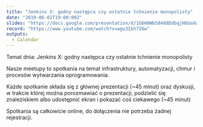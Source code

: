 ```yaml
---
title: "Jenkins X: godny następca czy ostatnie tchnienie monopolisty"
date: "2019-06-01T19:00:00Z"
slides: "https://docs.google.com/presentation/d/1G6HHWb58488DdbqjH6UaXwEF9dvBPqJcEu73rQtXtvs"
record: "https://www.youtube.com/watch?v=wgu3Ikh7I6w"
outputs:
  - Calendar
---
```

Temat dnia: Jenkins X: godny następca czy ostatnie tchnienie monopolisty

Nasze meetupy to spotkania na temat infrastruktury, automatyzacji, chmur i procesów wytwarzania oprogramowania.

Każde spotkanie składa się z głównej prezentacji (~45 minut) oraz dyskusji, w trakcie której można porozmawiać o prezentacji, podzielić się znaleziskiem albo udostępnić ekran i pokazać coś ciekawego (~45 minut)

Spotkania są całkowicie online, do dołączenia nie potrzeba żadnej rejestracji.
